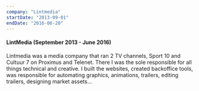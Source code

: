 ```yaml
---
company: "Lintmedia"
startDate: "2013-09-01"
endDate: "2016-06-20"
---
```


#### LintMedia (September 2013 - June 2016)

Lintmedia was a media company that ran 2 TV channels, Sport 10 and Cultuur 7 on Proximus and Telenet. There I was the sole responsible for all things technical and creative. I built the websites, created backoffice tools, was responsible for automating graphics, animations, trailers, editing trailers, designing market assets...
